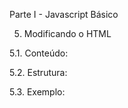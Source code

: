 Parte I - Javascript Básico

5. Modificando o HTML

5.1. Conteúdo: 

5.2. Estrutura: 

5.3. Exemplo:
